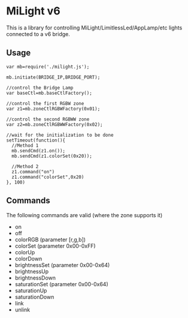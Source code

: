 # MiLight v6 

This is a library for controlling MiLight/LimitlessLed/AppLamp/etc lights connected to a v6 bridge.

## Usage

~~~
var mb=require('./milight.js');

mb.initiate(BRIDGE_IP,BRIDGE_PORT);

//control the Bridge Lamp
var baseCtl=mb.baseCtlFactory();

//control the first RGBW zone
var z1=mb.zoneCtlRGBWFactory(0x01);

//control the second RGBWW zone
var z2=mb.zoneCtlRGBWWFactory(0x02);

//wait for the initialization to be done
setTimeout(function(){
  //Method 1
  mb.sendCmd(z1.on());
  mb.sendCmd(z1.colorSet(0x20));

  //Method 2
  z1.command("on")
  z1.command("colorSet",0x20)
}, 100)
~~~

## Commands

The following commands are valid (where the zone supports it)

* on
* off
* colorRGB (parameter [r,g,b])
* colorSet (parameter 0x00-0xFF)
* colorUp
* colorDown
* brightnessSet (parameter 0x00-0x64)
* brightnessUp
* brightnessDown
* saturationSet (parameter 0x00-0x64)
* saturationUp
* saturationDown
* link
* unlink
